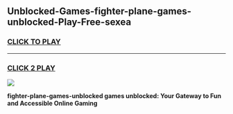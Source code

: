 
## Unblocked-Games-fighter-plane-games-unblocked-Play-Free-sexea
<h3>
<a href="https://premium76.site?title=fighter-plane-games-unblocked&ref=21A">CLICK TO PLAY</a></h3>
<hr>

<h3>
<a href="https://premium76.site?title=fighter-plane-games-unblocked&ref=21A">CLICK 2 PLAY</a>
  
</h3>

<a href="https://premium76.site?title=fighter-plane-games-unblocked&ref=21A"><img src="https://clearcache.store/games.png"></a>


**fighter-plane-games-unblocked games unblocked: Your Gateway to Fun and Accessible Online Gaming**
